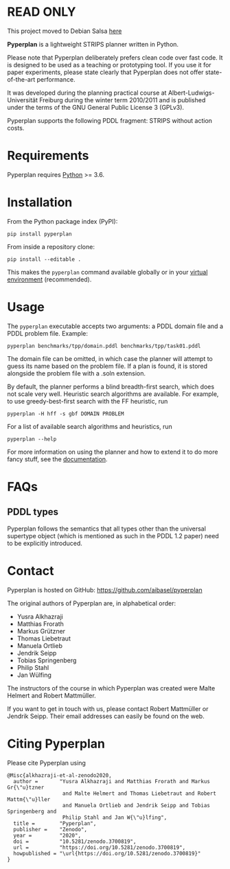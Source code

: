 # READ ONLY
This project moved to Debian Salsa [here](https://salsa.debian.org/rothe/python-pyperplan)

**Pyperplan** is a lightweight STRIPS planner written in Python.

Please note that Pyperplan deliberately prefers clean code over fast
code. It is designed to be used as a teaching or prototyping tool. If
you use it for paper experiments, please state clearly that Pyperplan
does not offer state-of-the-art performance.

It was developed during the planning practical course at
Albert-Ludwigs-Universität Freiburg during the winter term 2010/2011 and
is published under the terms of the GNU General Public License 3
(GPLv3).

Pyperplan supports the following PDDL fragment: STRIPS without action
costs.

# Requirements

Pyperplan requires [Python](https://python.org) >= 3.6.

# Installation

From the Python package index (PyPI):

    pip install pyperplan

From inside a repository clone:

    pip install --editable .

This makes the `pyperplan` command available globally or in your [virtual
environment](https://docs.python.org/3/tutorial/venv.html) (recommended).

# Usage

The `pyperplan` executable accepts two arguments: a PDDL domain file and a
PDDL problem file. Example:

    pyperplan benchmarks/tpp/domain.pddl benchmarks/tpp/task01.pddl

The domain file can be omitted, in which case the planner will attempt
to guess its name based on the problem file. If a plan is found, it is
stored alongside the problem file with a .soln extension.

By default, the planner performs a blind breadth-first search, which
does not scale very well. Heuristic search algorithms are available. For
example, to use greedy-best-first search with the FF heuristic, run

    pyperplan -H hff -s gbf DOMAIN PROBLEM

For a list of available search algorithms and heuristics, run

    pyperplan --help

For more information on using the planner and how to extend it to do
more fancy stuff, see the [documentation](doc/documentation.md).

# FAQs

## PDDL types

Pyperplan follows the semantics that all types other than the universal
supertype object (which is mentioned as such in the PDDL 1.2 paper) need
to be explicitly introduced.

# Contact

Pyperplan is hosted on GitHub: <https://github.com/aibasel/pyperplan>

The original authors of Pyperplan are, in alphabetical order:

  - Yusra Alkhazraji
  - Matthias Frorath
  - Markus Grützner
  - Thomas Liebetraut
  - Manuela Ortlieb
  - Jendrik Seipp
  - Tobias Springenberg
  - Philip Stahl
  - Jan Wülfing

The instructors of the course in which Pyperplan was created were Malte
Helmert and Robert Mattmüller.

If you want to get in touch with us, please contact Robert Mattmüller or
Jendrik Seipp. Their email addresses can easily be found on the web.

# Citing Pyperplan

Please cite Pyperplan using

    @Misc{alkhazraji-et-al-zenodo2020,
      author =       "Yusra Alkhazraji and Matthias Frorath and Markus Gr{\"u}tzner
                      and Malte Helmert and Thomas Liebetraut and Robert Mattm{\"u}ller
                      and Manuela Ortlieb and Jendrik Seipp and Tobias Springenberg and
                      Philip Stahl and Jan W{\"u}lfing",
      title =        "Pyperplan",
      publisher =    "Zenodo",
      year =         "2020",
      doi =          "10.5281/zenodo.3700819",
      url =          "https://doi.org/10.5281/zenodo.3700819",
      howpublished = "\url{https://doi.org/10.5281/zenodo.3700819}"
    }
